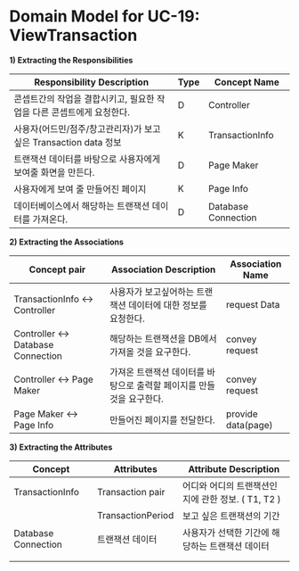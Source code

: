 # Domain Model for UC-19: ViewTransaction

**1) Extracting the Responsibilities**

| Responsibility Description                                   | Type | Concept Name |
| ------------------------------------------------------------ | ---- | ------------ |
| 콘셉트간의 작업을 결합시키고, 필요한 작업을 다른 콘셉트에게 요청한다.  |  D  | Controller   |
| 사용자(어드민/점주/창고관리자)가 보고 싶은 Transaction data 정보 | K | TransactionInfo |
| 트랜잭션 데이터를 바탕으로 사용자에게 보여줄 화면을 만든다. | D | Page Maker |
| 사용자에게 보여 줄 만들어진 페이지 | K | Page Info |
| 데이터베이스에서 해당하는 트랜잭션 데이터를 가져온다. | D | Database Connection |


**2) Extracting the Associations**

| Concept pair | Association Description | Association Name |
| ------------------ | ----------------------- | ---------------- |
| TransactionInfo <-> Controller | 사용자가 보고싶어하는 트랜잭션 데이터에 대한 정보를 요청한다.    | request Data |
| Controller <-> Database Connection | 해당하는 트랜잭션을 DB에서 가져올 것을 요구한다. | convey request |
| Controller <-> Page Maker | 가져온 트랜잭션 데이터를 바탕으로 출력할 페이지를 만들 것을 요구한다. | convey request |
| Page Maker <-> Page Info | 만들어진 페이지를 전달한다. | provide data(page) |

**3) Extracting the Attributes**

| Concept | Attributes | Attribute Description |
| ------- | ---------- | --------------------- |
| TransactionInfo  | Transaction pair  | 어디와 어디의 트랜잭션인지에 관한 정보. ( T1, T2 )     |
|         | TransactionPeriod | 보고 싶은 트랜잭션의 기간                      |
| Database Connection | 트랜잭션 데이터  |  사용자가 선택한 기간에 해당하는 트랜잭션 데이터    |
|         |            |                       |
|         |            |                       |